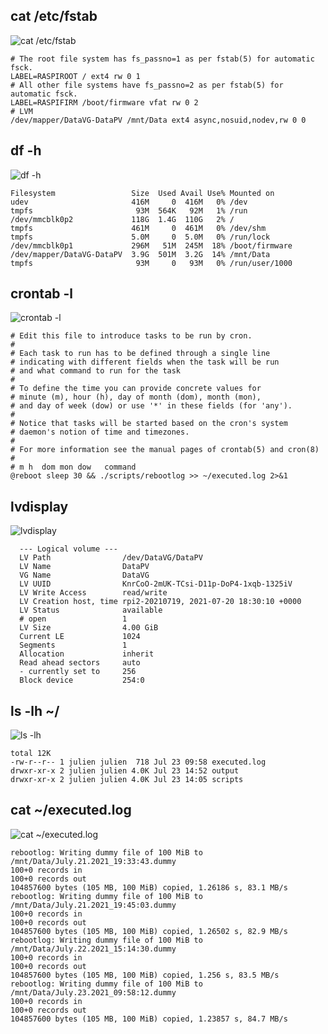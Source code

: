 ## cat /etc/fstab

![cat /etc/fstab](output/etc-fstab.png)

    # The root file system has fs_passno=1 as per fstab(5) for automatic fsck.
    LABEL=RASPIROOT / ext4 rw 0 1
    # All other file systems have fs_passno=2 as per fstab(5) for automatic fsck.
    LABEL=RASPIFIRM /boot/firmware vfat rw 0 2
    # LVM
    /dev/mapper/DataVG-DataPV /mnt/Data ext4 async,nosuid,nodev,rw 0 0 

## df -h

![df -h](output/df-h.png)

    Filesystem                 Size  Used Avail Use% Mounted on
    udev                       416M     0  416M   0% /dev
    tmpfs                       93M  564K   92M   1% /run
    /dev/mmcblk0p2             118G  1.4G  110G   2% /
    tmpfs                      461M     0  461M   0% /dev/shm
    tmpfs                      5.0M     0  5.0M   0% /run/lock
    /dev/mmcblk0p1             296M   51M  245M  18% /boot/firmware
    /dev/mapper/DataVG-DataPV  3.9G  501M  3.2G  14% /mnt/Data
    tmpfs                       93M     0   93M   0% /run/user/1000

## crontab -l

![crontab -l](output/crontab-l.png)

    # Edit this file to introduce tasks to be run by cron.
    # 
    # Each task to run has to be defined through a single line
    # indicating with different fields when the task will be run
    # and what command to run for the task
    # 
    # To define the time you can provide concrete values for
    # minute (m), hour (h), day of month (dom), month (mon),
    # and day of week (dow) or use '*' in these fields (for 'any').
    # 
    # Notice that tasks will be started based on the cron's system
    # daemon's notion of time and timezones.
    # 
    # For more information see the manual pages of crontab(5) and cron(8)
    # 
    # m h  dom mon dow   command
    @reboot sleep 30 && ./scripts/rebootlog >> ~/executed.log 2>&1

## lvdisplay

![lvdisplay](output/lvdisplay.png)

      --- Logical volume ---
      LV Path                /dev/DataVG/DataPV
      LV Name                DataPV
      VG Name                DataVG
      LV UUID                KnrCoO-2mUK-TCsi-D11p-DoP4-1xqb-1325iV
      LV Write Access        read/write
      LV Creation host, time rpi2-20210719, 2021-07-20 18:30:10 +0000
      LV Status              available
      # open                 1
      LV Size                4.00 GiB
      Current LE             1024
      Segments               1
      Allocation             inherit
      Read ahead sectors     auto
      - currently set to     256
      Block device           254:0
 
## ls -lh ~/

![ls -lh](output/ls-lh.png)

    total 12K
    -rw-r--r-- 1 julien julien  718 Jul 23 09:58 executed.log
    drwxr-xr-x 2 julien julien 4.0K Jul 23 14:52 output
    drwxr-xr-x 2 julien julien 4.0K Jul 23 14:05 scripts

## cat ~/executed.log

![cat ~/executed.log](output/cat-executed-log.png)

    rebootlog: Writing dummy file of 100 MiB to /mnt/Data/July.21.2021_19:33:43.dummy
    100+0 records in
    100+0 records out
    104857600 bytes (105 MB, 100 MiB) copied, 1.26186 s, 83.1 MB/s
    rebootlog: Writing dummy file of 100 MiB to /mnt/Data/July.21.2021_19:45:03.dummy
    100+0 records in
    100+0 records out
    104857600 bytes (105 MB, 100 MiB) copied, 1.26502 s, 82.9 MB/s
    rebootlog: Writing dummy file of 100 MiB to /mnt/Data/July.22.2021_15:14:30.dummy
    100+0 records in
    100+0 records out
    104857600 bytes (105 MB, 100 MiB) copied, 1.256 s, 83.5 MB/s
    rebootlog: Writing dummy file of 100 MiB to /mnt/Data/July.23.2021_09:58:12.dummy
    100+0 records in
    100+0 records out
    104857600 bytes (105 MB, 100 MiB) copied, 1.23857 s, 84.7 MB/s
      
